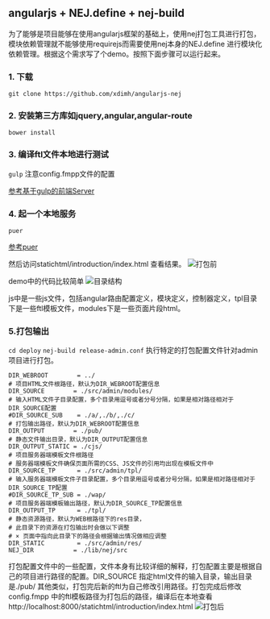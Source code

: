 ## angularjs + NEJ.define + nej-build

为了能够是项目能够在使用angularjs框架的基础上，使用nej打包工具进行打包，模块依赖管理就不能够使用requirejs而需要使用nej本身的NEJ.define 进行模块化依赖管理。根据这个需求写了个demo。按照下面步骤可以运行起来。

### 1. 下载
`` git clone https://github.com/xdimh/angularjs-nej ``

### 2. 安装第三方库如jquery,angular,angular-route

`` bower install ``

### 3. 编译ftl文件本地进行测试

`` gulp `` 注意config.fmpp文件的配置

[参考基于gulp的前端Server](https://github.com/zjzhome/Gulp-Mock-Server)

### 4. 起一个本地服务

`` puer ``

[参考puer]()

然后访问statichtml/introduction/index.html 查看结果。
![打包前](http://7oxjbb.com1.z0.glb.clouddn.com/before-deploy.jpg)


demo中的代码比较简单
![目录结构](http://7oxjbb.com1.z0.glb.clouddn.com/directory.jpg)

js中是一些js文件，包括angular路由配置定义，模块定义，控制器定义，tpl目录下是一些ftl模板文件，modules下是一些页面片段html。

### 5.打包输出
`` cd deploy `` 
`` nej-build release-admin.conf ``
执行特定的打包配置文件针对admin项目进行打包。

```
DIR_WEBROOT        = ../
# 项目HTML文件根路径，默认为DIR_WEBROOT配置信息
DIR_SOURCE        = ./src/admin/modules/
# 输入HTML文件子目录配置，多个目录用逗号或者分号分隔，如果是相对路径相对于DIR_SOURCE配置
#DIR_SOURCE_SUB    = ./a/,./b/,./c/
# 打包输出路径，默认为DIR_WEBROOT配置信息
DIR_OUTPUT        = ./pub/
# 静态文件输出目录，默认为DIR_OUTPUT配置信息
DIR_OUTPUT_STATIC = ./cjs/
# 项目服务器端模板文件根路径
# 服务器端模板文件确保页面所需的CSS、JS文件的引用均出现在模板文件中
DIR_SOURCE_TP      = ./src/admin/tpl/
# 输入服务器端模板文件子目录配置，多个目录用逗号或者分号分隔，如果是相对路径相对于DIR_SOURCE_TP配置
#DIR_SOURCE_TP_SUB = ./wap/
# 项目服务器端模板输出路径，默认为DIR_SOURCE_TP配置信息
DIR_OUTPUT_TP      = ./tpl/
# 静态资源路径，默认为WEB根路径下的res目录，
# 此目录下的资源在打包输出时会做以下调整
# × 页面中指向此目录下的路径会根据输出情况做相应调整
DIR_STATIC         = ./src/admin/res/
NEJ_DIR           = ./lib/nej/src
```
打包配置文件中的一些配置，文件本身有比较详细的解释，打包配置主要是根据自己的项目进行路径的配置。DIR_SOURCE 指定html文件的输入目录，输出目录是./pub/ 其他类似，打包完后新的ftl为自己修改引用路径。打包完成后修改config.fmpp 中的ftl模板路径为打包后的路径，编译后在本地查看http://localhost:8000/statichtml/introduction/index.html
![打包后](http://7oxjbb.com1.z0.glb.clouddn.com/after-deploy.jpg)